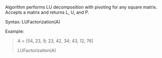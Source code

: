Algorithm performs LU decomposition with pivoting for any square matrix. Accepts a matrix and returns L, U, and P.

Syntax: LUFactorization(A)

Example:
> A = [54, 23, 9; 23, 42, 34; 43, 12, 76]
>
> LUFactorizaiton(A)
